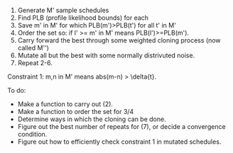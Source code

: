 
1. Generate M' sample schedules
2. Find PLB (profile likelihood bounds) for each
3. Save m' in M' for which PLB(m')>PLB(t') for all t' in M'
4. Order the set so: if l' >= m' in M' means PLB(l')>=PLB(m').
5. Carry forward the best through some weighted cloning process (now called M'')
6. Mutate all but the best with some normally distrivuted noise.
7. Repeat 2-6.

Constraint 1: m,n in M' means abs(m-n) > \delta{t}.

To do:
- Make a function to carry out (2).
- Make a function to order the set for 3/4
- Determine ways in which the cloning can be done.
- Figure out the best number of repeats for (7), or decide a convergence condition.
- Figure out how to efficiently check constraint 1 in mutated schedules.
